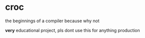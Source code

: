 croc
======

the beginnings of a compiler because why not

**very** educational project, pls dont use this for anything production